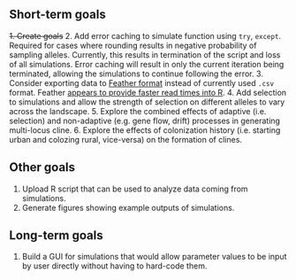 ## Short-term goals

~~1. Create goals~~
2. Add error caching to simulate function using `try`, `except`. Required for cases where rounding results in negative probability of sampling alleles. Currently, this results in termination of the script and loss of all simulations. Error caching will result in only the current iteration being terminated, allowing the simulations to continue following the error.
3. Consider exporting data to [Feather format](http://blog.cloudera.com/blog/2016/03/feather-a-fast-on-disk-format-for-data-frames-for-r-and-python-powered-by-apache-arrow/) instead of currently used `.csv` format. Feather [appears to provide faster read times into R](https://blog.dominodatalab.com/the-r-data-i-o-shootout/).
4. Add selection to simulations and allow the strength of selection on different alleles to vary across the landscape.
5. Explore the combined effects of adaptive (i.e. selection) and non-adaptive (e.g. gene flow, drift) processes in generating multi-locus cline.
6. Explore the effects of colonization history (i.e. starting urban and colozing rural, vice-versa) on the formation of clines.

## Other goals

1. Upload R script that can be used to analyze data coming from simulations.
2. Generate figures showing example outputs of simulations.

## Long-term goals

1. Build a GUI for simulations that would allow parameter values to be input by user directly without having to hard-code them.


